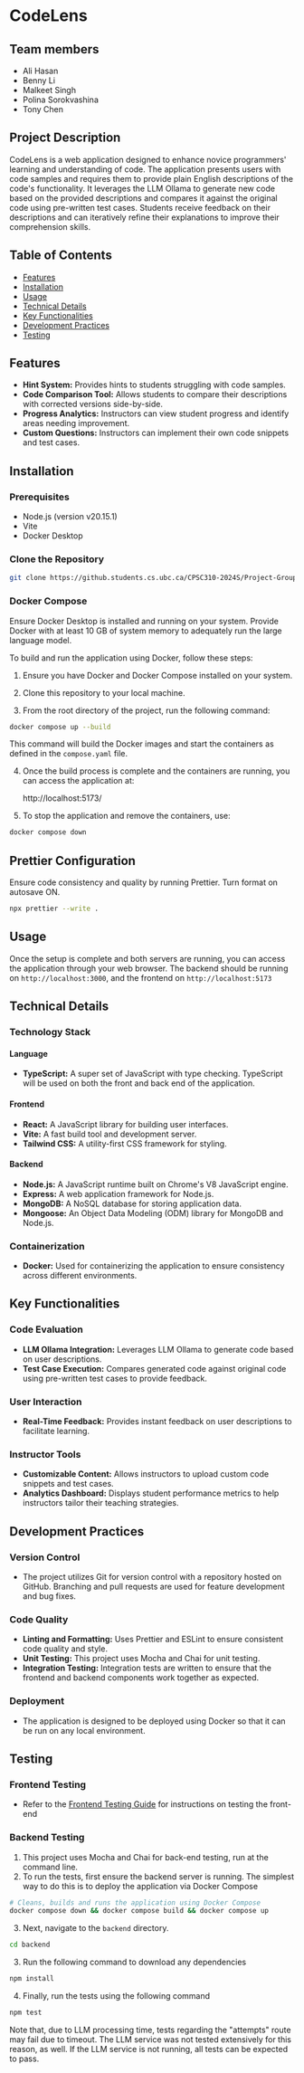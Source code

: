 # CodeLens

## Team members

- Ali Hasan
- Benny Li
- Malkeet Singh
- Polina Sorokvashina
- Tony Chen

## Project Description

CodeLens is a web application designed to enhance novice programmers' learning
and understanding of code. The application presents users with code samples and
requires them to provide plain English descriptions of the code's functionality.
It leverages the LLM Ollama to generate new code based on the provided
descriptions and compares it against the original code using pre-written test
cases. Students receive feedback on their descriptions and can iteratively
refine their explanations to improve their comprehension skills.

## Table of Contents

- [Features](#features)
- [Installation](#installation)
- [Usage](#usage)
- [Technical Details](#technical-details)
- [Key Functionalities](#key-functionalities)
- [Development Practices](#development-practices)
- [Testing](#testing)

## Features

- **Hint System:** Provides hints to students struggling with code samples.
- **Code Comparison Tool:** Allows students to compare their descriptions with
  corrected versions side-by-side.
- **Progress Analytics:** Instructors can view student progress and identify
  areas needing improvement.
- **Custom Questions:** Instructors can implement their own code snippets and
  test cases.

## Installation

### Prerequisites

- Node.js (version v20.15.1)
- Vite
- Docker Desktop

### Clone the Repository

```bash
git clone https://github.students.cs.ubc.ca/CPSC310-2024S/Project-Groups-07-Lab-B.git
```

### Docker Compose

Ensure Docker Desktop is installed and running on your system. Provide Docker
with at least 10 GB of system memory to adequately run the large language model.

To build and run the application using Docker, follow these steps:

1. Ensure you have Docker and Docker Compose installed on your system.

2. Clone this repository to your local machine.

3. From the root directory of the project, run the following command:

```bash
docker compose up --build
```

This command will build the Docker images and start the containers as defined in
the `compose.yaml` file.

4. Once the build process is complete and the containers are running, you can
   access the application at:
   
   http://localhost:5173/

5. To stop the application and remove the containers, use:

```bash
docker compose down
```

## Prettier Configuration

Ensure code consistency and quality by running Prettier. Turn format on autosave
ON.

```bash
npx prettier --write .
```

## Usage

Once the setup is complete and both servers are running, you can access the
application through your web browser. The backend should be running on
`http://localhost:3000`, and the frontend on `http://localhost:5173`

## Technical Details

### Technology Stack

#### Language

- **TypeScript:** A super set of JavaScript with type checking. TypeScript will
  be used on both the front and back end of the application.

#### Frontend

- **React:** A JavaScript library for building user interfaces.
- **Vite:** A fast build tool and development server.
- **Tailwind CSS:** A utility-first CSS framework for styling.

#### Backend

- **Node.js:** A JavaScript runtime built on Chrome's V8 JavaScript engine.
- **Express:** A web application framework for Node.js.
- **MongoDB:** A NoSQL database for storing application data.
- **Mongoose:** An Object Data Modeling (ODM) library for MongoDB and Node.js.

### Containerization

- **Docker:** Used for containerizing the application to ensure consistency
  across different environments.

## Key Functionalities

### Code Evaluation

- **LLM Ollama Integration:** Leverages LLM Ollama to generate code based on
  user descriptions.
- **Test Case Execution:** Compares generated code against original code using
  pre-written test cases to provide feedback.

### User Interaction

- **Real-Time Feedback:** Provides instant feedback on user descriptions to
  facilitate learning.

### Instructor Tools

- **Customizable Content:** Allows instructors to upload custom code snippets
  and test cases.
- **Analytics Dashboard:** Displays student performance metrics to help
  instructors tailor their teaching strategies.

## Development Practices

### Version Control

- The project utilizes Git for version control with a repository hosted on
  GitHub. Branching and pull requests are used for feature development and bug
  fixes.

### Code Quality

- **Linting and Formatting:** Uses Prettier and ESLint to ensure consistent code
  quality and style.
- **Unit Testing:** This project uses Mocha and Chai for unit testing.
- **Integration Testing:** Integration tests are written to ensure that the
  frontend and backend components work together as expected.

### Deployment

- The application is designed to be deployed using Docker so that it can be run
  on any local environment.

## Testing

### Frontend Testing
- Refer to the [Frontend Testing Guide](./frontEndTesting.md) for instructions
  on testing the front-end

### Backend Testing
1. This project uses Mocha and Chai for back-end testing, run at the command line.
2. To run the tests, first ensure the backend server is running. The simplest way to do this is to deploy the application via Docker Compose
```bash
# Cleans, builds and runs the application using Docker Compose
docker compose down && docker compose build && docker compose up
````

3. Next, navigate to the `backend` directory.
```bash
cd backend
```
3. Run the following command to download any dependencies
```bash
npm install
```

4. Finally, run the tests using the following command
```bash
npm test
```

Note that, due to LLM processing time, tests regarding the "attempts" route may fail due to timeout. The LLM service was not tested extensively for this reason, as well. If the LLM service is not running, all tests can be expected to pass.
